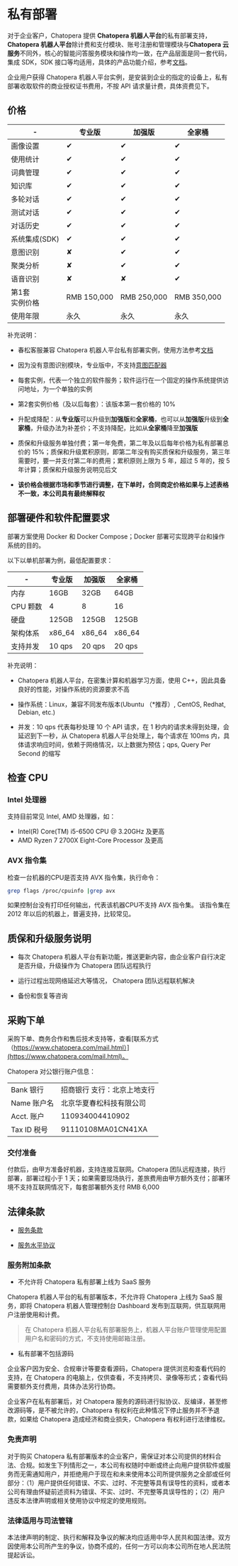 # 私有部署

对于企业客户，Chatopera 提供 **Chatopera 机器人平台**的私有部署支持，**Chatopera 机器人平台**除计费和支付模块、账号注册和管理模块与**Chatopera 云服务**不同外，核心的智能问答服务模块和操作均一致，在产品层面是同一套代码，集成 SDK，SDK 接口等均适用，具体的产品功能介绍，参考[文档](https://docs.chatopera.com/)。

企业用户获得 Chatopera 机器人平台实例，是安装到企业的指定的设备上，私有部署收取软件的商业授权证书费用，不按 API 请求量计费，具体资费见下。

## 价格

| - | 专业版 | 加强版 | 全家桶 |
|--- | --- | --- | --- |
| 画像设置 | &#10004; | &#10004; |  &#10004; |
| 使用统计 | &#10004; | &#10004; |  &#10004; |
| 词典管理 | &#10004; | &#10004; |  &#10004; |
| 知识库 | &#10004; |  &#10004; |  &#10004; |
| 多轮对话 | &#10004; | &#10004; |  &#10004; |
| 测试对话 | &#10004; | &#10004; |  &#10004; |
| 对话历史 | &#10004; | &#10004; |  &#10004; |
| 系统集成(SDK)| &#10004; | &#10004; |  &#10004; |
| 意图识别 | &#10008; | &#10004; |  &#10004; |
| 聚类分析 | &#10008; |  &#10004; |  &#10004; |
| 语音识别 |  &#10008; |  &#10008; |  &#10004; |
| 第1套<br /> 实例价格 | RMB 150,000 | RMB 250,000 |  RMB 350,000 |
| 使用年限 | 永久 | 永久 | 永久 |

补充说明：

* 春松客服兼容 Chatopera 机器人平台私有部署实例，使用方法参考[文档](https://docs.chatopera.com/products/cskefu/work-chatbot/install.html)

* 因为没有意图识别模块，专业版中，不支持[意图匹配器](https://docs.chatopera.com/products/chatbot-platform/howto-guides/conv-gambit-intent.html)

* 每套实例，代表一个独立的软件服务；软件运行在一个固定的操作系统提供访问地址，为一个单独的实例

* 第2套实例价格（及以后每套）：该版本第一套价格的 10%

* 升配或降配：从**专业版**可以升级到**加强版**和**全家桶**，也可以从**加强版**升级到**全家桶**，升级办法为补差价；不支持降配，比如从**全家桶**降至**加强版**

* 质保和升级服务单独付费；第一年免费，第二年及以后每年价格为私有部署总价的 15%；质保和升级累积原则，即第二年没有购买质保和升级服务，第三年需要时，要一并支付第二年的费用；累积原则上限为 5 年，超过 5 年的，按 5 年计算；质保和升级服务说明见后文

* **该价格会根据市场和季节进行调整，在下单时，合同商定价格如果与上述表格不一致，本公司具有最终解释权**

## 部署硬件和软件配置要求

部署方案使用 Docker 和 Docker Compose；Docker 部署可实现跨平台和操作系统的目的。

以下以单机部署为例，最低配置要求：

| - | 专业版 | 加强版 | 全家桶 |
|--- | --- | --- | --- |
| 内存 | 16GB  | 32GB | 64GB  |
| CPU 颗数 | 4  | 8 | 16  |
| 硬盘 | 125GB  | 125GB |  125GB |
| 架构体系 | x86_64 | x86_64 | x86_64 |
| 支持并发 | 10 qps | 20 qps | 20 qps |

补充说明：

* Chatopera 机器人平台，在密集计算和机器学习方面，使用 C++，因此具备良好的性能，对操作系统的资源要求不高

* 操作系统：Linux，兼容不同发布版本(Ubuntu （*推荐）, CentOS, Redhat, Debian, etc.)

* 并发：10 qps 代表每秒处理 10 个 API 请求，在 1 秒内的请求未得到处理，会延迟到下一秒，从 Chatopera 机器人平台处理上，每个请求在 100ms 内，具体请求响应时间，依赖于网络情况，以上数据为预估；qps, Query Per Second 的缩写

## 检查 CPU

### Intel 处理器

支持目前常见 Intel, AMD 处理器，如：

* Intel(R) Core(TM) i5-6500 CPU @ 3.20GHz 及更高
* AMD Ryzen 7 2700X Eight-Core Processor 及更高

### AVX 指令集

检查一台机器的CPU是否支持 AVX 指令集，执行命令：

```bash
grep flags /proc/cpuinfo |grep avx
```

如果控制台没有打印任何输出，代表该机器CPU不支持 AVX 指令集。
该指令集在 2012 年以后的机器上，普遍支持，比较常见。

## 质保和升级服务说明

* 每次 Chatopera 机器人平台有新功能，推送更新内容，由企业客户自行决定是否升级，升级操作为 Chatopera 团队远程执行

* 运行过程出现网络延迟大等情况， Chatopera 团队远程联机解决

* 备份和恢复等咨询

## 采购下单

采购下单、商务合作和售后技术支持等，查看[联系方式（https://www.chatopera.com/mail.html）](https://www.chatopera.com/mail.html)。

Chatopera 对公银行账户信息：

| | |
|--- | --- |
| Bank 银行 | 招商银行 支行：北京上地支行 |
| Name 账户名 | 北京华夏春松科技有限公司 |
| Acct. 账户 | 110934004410902 |
| Tax ID 税号 | 91110108MA01CN41XA |

### 交付准备

付款后，由甲方准备好机器，支持连接互联网。Chatopera 团队远程连接，执行部署，部署过程小于 1 天；如果需要现场执行，差旅费用由甲方额外支付；部署环境不支持互联网情况下，每套部署额外支付 RMB 6,000

## 法律条款

* [服务条款](/products/chatbot-platform/contract/terms.html)

* [服务水平协议](/products/chatbot-platform/contract/sla.html)

### 服务附加条款

* 不允许将 Chatopera 私有部署上线为 SaaS 服务

Chatopera 机器人平台的私有部署版本，不允许将 Chatopera 上线为 SaaS 服务，即将 Chatopera 机器人管理控制台 Dashboard 发布到互联网，供互联网用户注册使用和计费。

> 在 Chatopera 机器人平台私有部署服务上，机器人平台账户管理使用配置用户名和密码的方式，不支持使用邮箱注册。

* 私有部署不包括源码

企业客户因为安全、合规审计等要查看源码，Chatopera 提供浏览和查看代码的支持，在 Chatopera 的电脑上，仅供查看，不支持拷贝、录像等形式；查看代码需要额外支付费用，具体办法另行协商。

企业客户在私有部署后，对 Chatopera 服务的源码进行拟协议、反编译，甚至修改源码等，是不被允许的，Chatopera 有权利在此种情况下停止服务并不予退款，如果给 Chatopera 造成经济和商业损失，Chatopera 有权利进行法律维权。

### 免责声明

对于购买 Chatopera 私有部署版本的企业客户，需保证对本公司提供的材料合法、合规。如发生下列情形之一，本公司有权随时中断或终止向用户提供软件或服务而无需通知用户，并拒绝用户于现在和未来使用本公司所提供服务之全部或任何部分：（1）用户提供任何错误、不实、过时、不完整等具有误导性的资料，或者本公司有理由怀疑前述资料为错误、不实、过时、不完整等具误导性的；（2）用户违反本法律声明或相关使用协议中规定的使用规则。

### 法律适用与司法管辖

本法律声明的制定、执行和解释及争议的解决均应适用中华人民共和国法律。双方因使用本公司所产生的争议，协商不成的，任何一方可以向本公司所在地人民法院提起诉讼。
